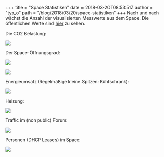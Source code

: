 +++
title = "Space Statistiken"
date = 2018-03-20T08:53:51Z
author = "typ_o"
path = "/blog/2018/03/20/space-statistiken"
+++
Nach und nach wächst die Anzahl der visualisierten Messwerte aus dem
Space. Die öffentlichen Werte sind
[hier](https://stats.flipdot.org/) zu sehen.

Die CO2 Belastung:

[![](https://flipdot.org/blog/uploads/CO2-Bildschirmfotovom2018-03-20091238.serendipityThumb.png)](https://flipdot.org/blog/uploads/CO2-Bildschirmfotovom2018-03-20091238.png)

Der Space-Öffnungsgrad:

[![](https://flipdot.org/blog/uploads/OPENING1-Bildschirmfotovom2018-03-20091701.serendipityThumb.png)](https://flipdot.org/blog/uploads/OPENING1-Bildschirmfotovom2018-03-20091701.png)

[![](https://flipdot.org/blog/uploads/OPENING2-Bildschirmfotovom2018-03-20091731.serendipityThumb.png)](https://flipdot.org/blog/uploads/OPENING2-Bildschirmfotovom2018-03-20091731.png)

Energieumsatz (Regelmäßige kleine Spitzen: Kühlschrank):

[![](https://flipdot.org/blog/uploads/POWER-.serendipityThumb.png)](https://flipdot.org/blog/uploads/POWER-.png)

Heizung:

[![](https://flipdot.org/blog/uploads/HEATER-Bildschirmfotovom2018-03-20091537.serendipityThumb.png)](https://flipdot.org/blog/uploads/HEATER-Bildschirmfotovom2018-03-20091537.png)

Traffic im (non public) Forum:

[![](https://flipdot.org/blog/uploads/FORUM-Bildschirmfotovom2018-03-20091328.serendipityThumb.png)](https://flipdot.org/blog/uploads/FORUM-Bildschirmfotovom2018-03-20091328.png)

Personen (DHCP Leases) im Space:

[![](https://flipdot.org/blog/uploads/USERS-.serendipityThumb.png)](https://flipdot.org/blog/uploads/USERS-.png)
